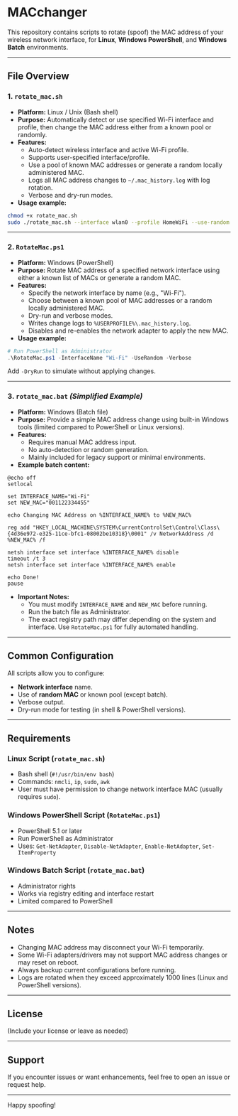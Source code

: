 # MACchanger

This repository contains scripts to rotate (spoof) the MAC address of your wireless network interface, for **Linux**, **Windows PowerShell**, and **Windows Batch** environments.

---

## File Overview

### 1. `rotate_mac.sh`

- **Platform:** Linux / Unix (Bash shell)
- **Purpose:** Automatically detect or use specified Wi-Fi interface and profile, then change the MAC address either from a known pool or randomly.
- **Features:**
  - Auto-detect wireless interface and active Wi-Fi profile.
  - Supports user-specified interface/profile.
  - Use a pool of known MAC addresses or generate a random locally administered MAC.
  - Logs all MAC address changes to `~/.mac_history.log` with log rotation.
  - Verbose and dry-run modes.
- **Usage example:**

```bash
chmod +x rotate_mac.sh
sudo ./rotate_mac.sh --interface wlan0 --profile HomeWiFi --use-random --verbose
```

---

### 2. `RotateMac.ps1`

- **Platform:** Windows (PowerShell)
- **Purpose:** Rotate MAC address of a specified network interface using either a known list of MACs or generate a random MAC.
- **Features:**
  - Specify the network interface by name (e.g., "Wi-Fi").
  - Choose between a known pool of MAC addresses or a random locally administered MAC.
  - Dry-run and verbose modes.
  - Writes change logs to `%USERPROFILE%\.mac_history.log`.
  - Disables and re-enables the network adapter to apply the new MAC.
- **Usage example:**

```powershell
# Run PowerShell as Administrator
.\RotateMac.ps1 -InterfaceName "Wi-Fi" -UseRandom -Verbose
```

Add `-DryRun` to simulate without applying changes.

---

### 3. `rotate_mac.bat` *(Simplified Example)*

- **Platform:** Windows (Batch file)
- **Purpose:** Provide a simple MAC address change using built-in Windows tools (limited compared to PowerShell or Linux versions).
- **Features:**
  - Requires manual MAC address input.
  - No auto-detection or random generation.
  - Mainly included for legacy support or minimal environments.
- **Example batch content:**

```batch
@echo off
setlocal

set INTERFACE_NAME="Wi-Fi"
set NEW_MAC="001122334455"

echo Changing MAC Address on %INTERFACE_NAME% to %NEW_MAC%

reg add "HKEY_LOCAL_MACHINE\SYSTEM\CurrentControlSet\Control\Class\{4d36e972-e325-11ce-bfc1-08002be10318}\0001" /v NetworkAddress /d %NEW_MAC% /f

netsh interface set interface %INTERFACE_NAME% disable
timeout /t 3
netsh interface set interface %INTERFACE_NAME% enable

echo Done!
pause
```

- **Important Notes:**
  - You must modify `INTERFACE_NAME` and `NEW_MAC` before running.
  - Run the batch file as Administrator.
  - The exact registry path may differ depending on the system and interface. Use `RotateMac.ps1` for fully automated handling.

---

## Common Configuration

All scripts allow you to configure:

- **Network interface** name.
- Use of **random MAC** or known pool (except batch).
- Verbose output.
- Dry-run mode for testing (in shell & PowerShell versions).

---

## Requirements

### Linux Script (`rotate_mac.sh`)

- Bash shell (`#!/usr/bin/env bash`)
- Commands: `nmcli`, `ip`, `sudo`, `awk`
- User must have permission to change network interface MAC (usually requires `sudo`).

### Windows PowerShell Script (`RotateMac.ps1`)

- PowerShell 5.1 or later
- Run PowerShell as Administrator
- Uses: `Get-NetAdapter`, `Disable-NetAdapter`, `Enable-NetAdapter`, `Set-ItemProperty`

### Windows Batch Script (`rotate_mac.bat`)

- Administrator rights
- Works via registry editing and interface restart
- Limited compared to PowerShell

---

## Notes

- Changing MAC address may disconnect your Wi-Fi temporarily.
- Some Wi-Fi adapters/drivers may not support MAC address changes or may reset on reboot.
- Always backup current configurations before running.
- Logs are rotated when they exceed approximately 1000 lines (Linux and PowerShell versions).

---

## License

(Include your license or leave as needed)

---

## Support

If you encounter issues or want enhancements, feel free to open an issue or request help.

---

Happy spoofing! 
